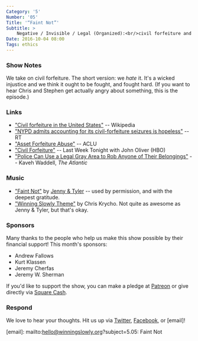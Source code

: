 ```yaml
---
Category: '5'
Number: '05'
Title: '“Faint Not”'
Subtitle: >
    Negative / Invisible / Legal (Organized):<br/>civil forfeiture and entrenched legal evil
Date: 2016-10-04 08:00
Tags: ethics
---
```


### Show Notes

We take on civil forfeiture. The short version: we *hate* it. It's a wicked injustice and we think it ought to be fought, and fought hard. (If you want to hear Chris and Stephen get actually angry about something, this is the episode.)

### Links

- ["Civil forfeiture in the United States"](https://en.wikipedia.org/wiki/Civil_forfeiture_in_the_United_States) -- Wikipedia
- ["NYPD admits accounting for its civil-forfeiture seizures is hopeless"](https://www.rt.com/usa/359913-nypd-civil-forfeiture-data/) -- RT
- ["Asset Forfeiture Abuse"](https://www.aclu.org/issues/criminal-law-reform/reforming-police-practices/asset-forfeiture-abuse) -- ACLU
- ["Civil Forfeiture"](https://www.youtube.com/watch?v=3kEpZWGgJks) -- Last Week Tonight with John Oliver (HBO)
- ["Police Can Use a Legal Gray Area to Rob Anyone of Their Belongings"](http://www.theatlantic.com/technology/archive/2016/08/how-police-use-a-legal-gray-area-to-rob-suspects-of-their-belongings/495740/?utm_source=nl-atlantic-weekly-081916) -- Kaveh Waddell, _The Atlantic_

### Music

- ["Faint Not"](https://www.youtube.com/watch?v=wf2LW_wN1Sc) by [Jenny & Tyler](http://jennyandtyler.com) -- used by permission, and with the deepest gratitude.
- ["Winning Slowly Theme"](https://soundcloud.com/chriskrycho/winning-slowly) by Chris Krycho. Not quite as awesome as Jenny & Tyler, but that's okay.


### Sponsors

Many thanks to the people who help us make this show possible by their financial
support! This month's sponsors:

  - Andrew Fallows
  - Kurt Klassen
  - Jeremy Cherfas
  - Jeremy W. Sherman

If you'd like to support the show, you can make a pledge at [Patreon] or give
directly via [Square Cash].

[Patreon]: https://www.patreon.com/winningslowly
[Square Cash]: https://cash.me/$winningslowly


### Respond

We love to hear your thoughts. Hit us up via [Twitter], [Facebook], or [email]!

[Twitter]: //www.twitter.com/winningslowly
[Facebook]: //www.facebook.com/winningslowlypodcast
[email]: mailto:hello@winningslowly.org?subject=5.05: Faint Not
